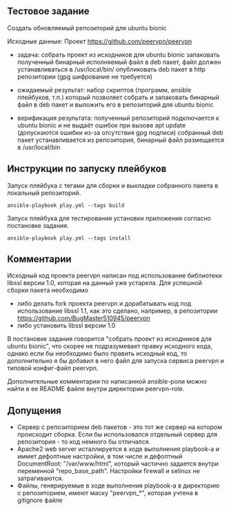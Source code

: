 ## Тестовое задание
Создать обновляемый репозиторий для ubuntu bionic

Исходные данные:
Проект https://github.com/peervpn/peervpn

- задача:
собрать проект из исходников для ubuntu bionic
запаковать полученный бинарный исполняемый файл в deb пакет, файл должен устанавливаться в /usr/local/bin/
опубликовать deb пакет в http репозитории (gpg шифрование не требуется)

- ожидаемый результат:
набор скриптов (программ, ansible плейбуков, т.п.) который позволяет собрать и запаковать бинарный файл в deb пакет и выложить его в репозиторий для ubuntu bionic

- верификация результата:
полученный репозиторий подключается к ubuntu bionic и не выдаёт ошибок при вызове apt update (допускаются ошибки из-за отсутствия gpg подписи)
собранный deb пакет устанавливается из репозитория, бинарный файл размещается в /usr/local/bin

## Инструкции по запуску плейбуков
Запуск плейбука с тегами для сборки и выкладки собранного пакета в локальный репозиторий.
```
ansible-playbook play.yml --tags build
```
Запуск плейбука для тестирования установки приложения согласно постановке задания.
```
ansible-playbook play.yml --tags install
```

## Комментарии

 Исходный код проекта peervpn написан под использование библиотеки libssl версии 1.0, которая на данный уже устарела. Для успешной сборки пакета необходимо
 - либо делать fork проекта peervpn и дорабатывать код под использование libssl 1.1, как это сделано, например, в репозитории https://github.com/BugMaster510945/peervpn 
 - либо установить libssl версии 1.0
 
 В постановке задания говорится "собрать проект из исходников для ubuntu bionic", что скорее не подразумевает правку исходного кода, однако если бы необходимо было править исходный код, то дополнительно я бы добавил в него файл для запуска сервиса peervpn и типовой конфиг-файл peervpn.
 
 Дополнительные комментарии по написанной ansible-роли можно найти в ее README файле внутри директории peervpn-role.

## Допущения
 - Сервер с репозиторием deb пакетов - это тот же сервер на котором происходит сборка. Если бы использовался отдельный сервер для репозитория - то код немного бы отличался.
 - Apache2 web server исталлируется в ходе выполнения playbook-а и иммет дефолтные настройки, в том числе и дефолтный DocumentRoot: "/var/www/html", который частично задается внутри переменной "repo_base_path". Настройки firewall и selinux не затрагиваются.
 - Файлы, генерируемые в ходе выполнения playbook-а в директорию с репозиторием, имеют маску "peervpn_*", которая учтена в gitignore файле
 

